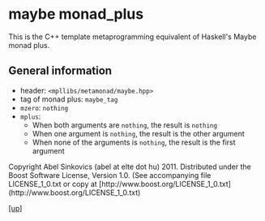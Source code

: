# maybe monad_plus

This is the C++ template metaprogramming equivalent of Haskell's Maybe monad
plus.

## General information

* header: `<mpllibs/metamonad/maybe.hpp>`
* tag of monad plus: `maybe_tag`
* `mzero`: `nothing`
* `mplus`:
    * When both arguments are `nothing`, the result is `nothing`
    * When one argument is `nothing`, the result is the other argument
    * When none of the arguments is `nothing`, the result is the first argument

<p class="copyright">
Copyright Abel Sinkovics (abel at elte dot hu) 2011.
Distributed under the Boost Software License, Version 1.0.
(See accompanying file LICENSE_1_0.txt or copy at
[http://www.boost.org/LICENSE_1_0.txt](http://www.boost.org/LICENSE_1_0.txt)
</p>

[[up]](reference.html)


